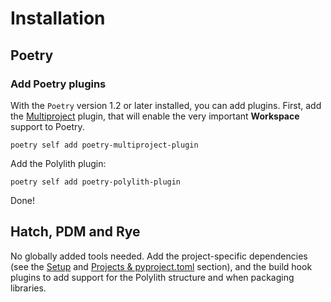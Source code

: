 # Installation

## Poetry
### Add Poetry plugins
With the `Poetry` version 1.2 or later installed, you can add plugins. First, add the [Multiproject](https://github.com/DavidVujic/poetry-multiproject-plugin) plugin,
that will enable the very important __Workspace__ support to Poetry.
``` shell
poetry self add poetry-multiproject-plugin
```

Add the Polylith plugin:
``` shell
poetry self add poetry-polylith-plugin
```

Done!

## Hatch, PDM and Rye

No globally added tools needed. Add the project-specific dependencies (see the [Setup](setup.md) and [Projects & pyproject.toml](projects.md) section),
and the build hook plugins to add support for the Polylith structure and when packaging libraries.
